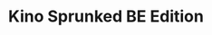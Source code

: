 ---
slug: kino-sprunked-be-edition
title: Kino Sprunked BE Edition
description: "Kino Sprunked BE Edition is an exciting online game. Play for free directly in your browser!"
icon: /images/new_mods/Kino Sprunked BE Edition.png
url: https://wowtbc.net/sprunkin/kino-sprunked-be/index.html
previewImage: /images/new_mods/Kino Sprunked BE Edition.png
type: new mods

# SEO配置
seo:
  title: "Kino Sprunked BE Edition - Play Free Online Game | Fun Browser Games"
  description: "Kino Sprunked BE Edition - Play this fun online game for free in your browser. No download required!"
  ogImage: "/images/new_mods/Kino Sprunked BE Edition.png"
  keywords: "kino-sprunked-be-edition, online game, browser game, free game, new mods game, play online"

videoUrls:
  - https://www.youtube.com/embed/example1
  - https://www.youtube.com/embed/example2

whyPlay:
  title: "Why Play Kino Sprunked BE Edition?"
  items:
    - "Immersive Gameplay: Kino Sprunked BE Edition offers an engaging and immersive gaming experience that will keep you entertained for hours"
    - "Challenging Levels: Test your skills with increasingly difficult challenges and obstacles"
    - "Beautiful Graphics: Enjoy stunning visuals and smooth animations that bring the game world to life"
    - "Regular Updates: New content and features are added regularly to keep the game fresh and exciting"
    - "Free to Play: Experience all the fun without spending a penny"
    - "Community Features: Connect with other players, share strategies, and compete for high scores"
    - "Cross-Platform: Play on any device with a web browser, no downloads required"

features:
  title: "Key Features of Kino Sprunked BE Edition"
  image: "/images/new_mods/Kino Sprunked BE Edition.png"
  items:
    - "Intuitive Controls: Easy to learn controls make Kino Sprunked BE Edition accessible for players of all skill levels"
    - "Multiple Game Modes: Enjoy various gameplay options that provide different challenges and experiences"
    - "Character Customization: Personalize your gaming experience with unique characters and items"
    - "Achievement System: Complete special tasks to earn rewards and recognition"
    - "Leaderboards: Compete with players worldwide and see who can achieve the highest scores"

characteristics:
  title: "Game Characteristics"
  image: "/images/new_mods/Kino Sprunked BE Edition.png"
  items:
    - "Genre: New mods game with elements of strategy and skill"
    - "Difficulty: Suitable for both casual gamers and those seeking a challenge"
    - "Play Time: Quick sessions or extended gameplay, depending on your preference"
    - "Art Style: Vibrant and engaging visuals that enhance the gaming experience"
    - "Sound Design: Immersive audio that complements the gameplay perfectly"

info: "Kino Sprunked BE Edition is an exciting online game that offers players a unique and engaging gaming experience. With its intuitive controls, stunning visuals, and challenging gameplay, Kino Sprunked BE Edition provides hours of entertainment for players of all ages and skill levels. Whether you're looking for a quick gaming session during a break or an extended play session, Kino Sprunked BE Edition delivers an immersive experience that will keep you coming back for more. The game features multiple levels of increasing difficulty, ensuring that players are constantly challenged as they progress. With regular updates adding new content and features, Kino Sprunked BE Edition remains fresh and exciting, providing endless entertainment options for its growing community of players."

howToPlayIntro: "Welcome to Kino Sprunked BE Edition! This guide will walk you through the basics and help you master the game. Whether you're a beginner or looking to improve your skills, these tips and instructions will enhance your gaming experience."

howToPlaySteps:
  - title: "Getting Started"
    description: "Begin your Kino Sprunked BE Edition adventure by familiarizing yourself with the controls. Use your keyboard or mouse to navigate through the game interface. The tutorial will guide you through the basic mechanics and help you understand the objectives."
  - title: "Understanding the Objectives"
    description: "In Kino Sprunked BE Edition, your main goal is to progress through levels by completing specific objectives. Each level presents unique challenges that require different strategies and approaches."
  - title: "Mastering the Controls"
    description: "Practice using the controls to improve your precision and reaction time. Kino Sprunked BE Edition requires quick reflexes and strategic thinking to overcome obstacles and defeat opponents."
  - title: "Utilizing Power-ups"
    description: "Collect power-ups throughout the game to enhance your abilities and overcome difficult challenges. Each power-up offers unique advantages that can be crucial for success."
  - title: "Developing Strategies"
    description: "As you progress in Kino Sprunked BE Edition, develop effective strategies for different scenarios. Analyze patterns, anticipate challenges, and adapt your approach to maximize your performance."

faq:
  title: "Frequently Asked Questions about Kino Sprunked BE Edition"
  items:
    - question: "Is Kino Sprunked BE Edition free to play?"
      answer: "Yes, Kino Sprunked BE Edition is completely free to play directly in your web browser. No downloads or purchases are required to enjoy the full game experience."
    - question: "Can I play Kino Sprunked BE Edition on mobile devices?"
      answer: "Yes, Kino Sprunked BE Edition is optimized for both desktop and mobile play. You can enjoy the game on any device with a web browser and internet connection."
    - question: "Are there any in-game purchases?"
      answer: "While Kino Sprunked BE Edition is free to play, there may be optional in-game purchases available for cosmetic items or additional features that don't affect core gameplay."
    - question: "How often is Kino Sprunked BE Edition updated?"
      answer: "The developers regularly update Kino Sprunked BE Edition with new content, features, and improvements based on player feedback and game performance."
    - question: "Can I play Kino Sprunked BE Edition offline?"
      answer: "Currently, Kino Sprunked BE Edition requires an internet connection to play as it's a browser-based online game."
    - question: "Is Kino Sprunked BE Edition suitable for children?"
      answer: "Yes, Kino Sprunked BE Edition is designed to be family-friendly and suitable for players of all ages."
    - question: "How do I report bugs or issues?"
      answer: "If you encounter any problems while playing Kino Sprunked BE Edition, you can report them through the game's support page or contact the developers directly through their website."
    - question: "Still Have Questions?"
      answer: "If you have additional questions about Kino Sprunked BE Edition that aren't covered in this FAQ, please visit our support center or contact our customer service team for assistance."
---